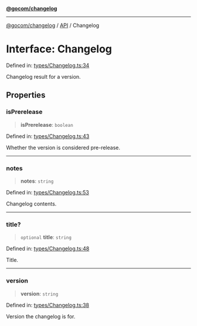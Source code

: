 [**@gocom/changelog**](../README.md)

***

[@gocom/changelog](../README.md) / [API](../Public/API.md) / Changelog

# Interface: Changelog

Defined in: [types/Changelog.ts:34](https://github.com/gocom/changelog/blob/db749aeb3b7fa142eb99a35449a056a38ba2e6fc/src/types/Changelog.ts#L34)

Changelog result for a version.

## Properties

### isPrerelease

> **isPrerelease**: `boolean`

Defined in: [types/Changelog.ts:43](https://github.com/gocom/changelog/blob/db749aeb3b7fa142eb99a35449a056a38ba2e6fc/src/types/Changelog.ts#L43)

Whether the version is considered pre-release.

***

### notes

> **notes**: `string`

Defined in: [types/Changelog.ts:53](https://github.com/gocom/changelog/blob/db749aeb3b7fa142eb99a35449a056a38ba2e6fc/src/types/Changelog.ts#L53)

Changelog contents.

***

### title?

> `optional` **title**: `string`

Defined in: [types/Changelog.ts:48](https://github.com/gocom/changelog/blob/db749aeb3b7fa142eb99a35449a056a38ba2e6fc/src/types/Changelog.ts#L48)

Title.

***

### version

> **version**: `string`

Defined in: [types/Changelog.ts:38](https://github.com/gocom/changelog/blob/db749aeb3b7fa142eb99a35449a056a38ba2e6fc/src/types/Changelog.ts#L38)

Version the changelog is for.
